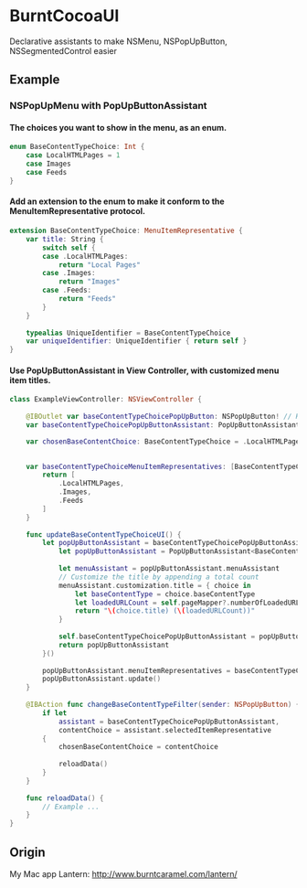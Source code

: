 # BurntCocoaUI
Declarative assistants to make NSMenu, NSPopUpButton, NSSegmentedControl easier

## Example

### NSPopUpMenu with PopUpButtonAssistant

#### The choices you want to show in the menu, as an enum.

```swift
enum BaseContentTypeChoice: Int {
	case LocalHTMLPages = 1
	case Images
	case Feeds
}
```

#### Add an extension to the enum to make it conform to the MenuItemRepresentative protocol.

```swift
extension BaseContentTypeChoice: MenuItemRepresentative {
	var title: String {
		switch self {
		case .LocalHTMLPages:
			return "Local Pages"
		case .Images:
			return "Images"
		case .Feeds:
			return "Feeds"
		}
	}
	
	typealias UniqueIdentifier = BaseContentTypeChoice
	var uniqueIdentifier: UniqueIdentifier { return self }
}
```

#### Use PopUpButtonAssistant in View Controller, with customized menu item titles.

```swift
class ExampleViewController: NSViewController {
  
	@IBOutlet var baseContentTypeChoicePopUpButton: NSPopUpButton! // Hooked up in storyboard/nib
	var baseContentTypeChoicePopUpButtonAssistant: PopUpButtonAssistant<BaseContentTypeChoice>?

	var chosenBaseContentChoice: BaseContentTypeChoice = .LocalHTMLPages
	

	var baseContentTypeChoiceMenuItemRepresentatives: [BaseContentTypeChoice?] {
		return [
			.LocalHTMLPages,
			.Images,
			.Feeds
		]
	}
	
	func updateBaseContentTypeChoiceUI() {
		let popUpButtonAssistant = baseContentTypeChoicePopUpButtonAssistant ?? {
			let popUpButtonAssistant = PopUpButtonAssistant<BaseContentTypeChoice>(popUpButton: baseContentTypeChoicePopUpButton)
			
			let menuAssistant = popUpButtonAssistant.menuAssistant
			// Customize the title by appending a total count
			menuAssistant.customization.title = { choice in
				let baseContentType = choice.baseContentType
				let loadedURLCount = self.pageMapper?.numberOfLoadedURLsWithBaseContentType(baseContentType) ?? 0
				return "\(choice.title) (\(loadedURLCount))"
			}
			
			self.baseContentTypeChoicePopUpButtonAssistant = popUpButtonAssistant
			return popUpButtonAssistant
		}()
		
		popUpButtonAssistant.menuItemRepresentatives = baseContentTypeChoiceMenuItemRepresentatives
		popUpButtonAssistant.update()
	}
	
	@IBAction func changeBaseContentTypeFilter(sender: NSPopUpButton) {
		if let
			assistant = baseContentTypeChoicePopUpButtonAssistant,
			contentChoice = assistant.selectedItemRepresentative
		{
			chosenBaseContentChoice = contentChoice
			
			reloadData()
		}
	}
	
	func reloadData() {
		// Example ...
	}
}
```

## Origin
My Mac app Lantern: http://www.burntcaramel.com/lantern/

